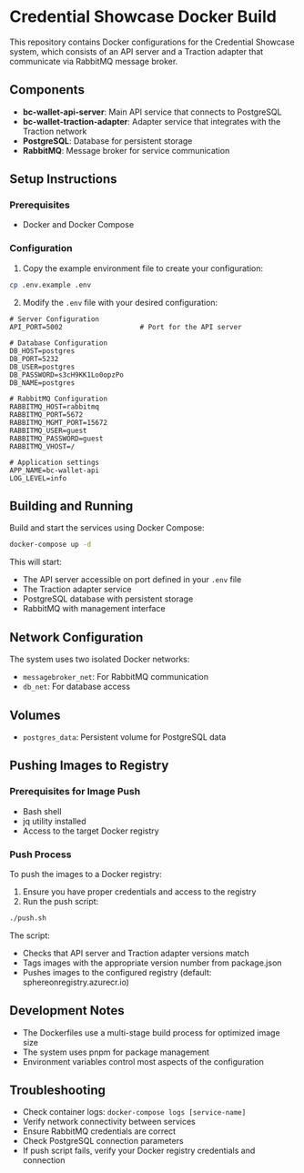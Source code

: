 # Credential Showcase Docker Build

This repository contains Docker configurations for the Credential Showcase system, which consists of an API server and a Traction adapter that communicate via RabbitMQ message broker.

## Components

- **bc-wallet-api-server**: Main API service that connects to PostgreSQL
- **bc-wallet-traction-adapter**: Adapter service that integrates with the Traction network
- **PostgreSQL**: Database for persistent storage
- **RabbitMQ**: Message broker for service communication

## Setup Instructions

### Prerequisites

- Docker and Docker Compose

### Configuration

1. Copy the example environment file to create your configuration:

```bash
cp .env.example .env
```

2. Modify the `.env` file with your desired configuration:

```
# Server Configuration
API_PORT=5002                   # Port for the API server

# Database Configuration
DB_HOST=postgres
DB_PORT=5232
DB_USER=postgres
DB_PASSWORD=s3cH9KK1Lo0opzPo
DB_NAME=postgres

# RabbitMQ Configuration
RABBITMQ_HOST=rabbitmq
RABBITMQ_PORT=5672
RABBITMQ_MGMT_PORT=15672
RABBITMQ_USER=guest
RABBITMQ_PASSWORD=guest
RABBITMQ_VHOST=/

# Application settings
APP_NAME=bc-wallet-api
LOG_LEVEL=info
```

## Building and Running

Build and start the services using Docker Compose:

```bash
docker-compose up -d
```

This will start:
- The API server accessible on port defined in your `.env` file
- The Traction adapter service
- PostgreSQL database with persistent storage
- RabbitMQ with management interface

## Network Configuration

The system uses two isolated Docker networks:
- `messagebroker_net`: For RabbitMQ communication
- `db_net`: For database access

## Volumes

- `postgres_data`: Persistent volume for PostgreSQL data

## Pushing Images to Registry

### Prerequisites for Image Push

- Bash shell
- jq utility installed
- Access to the target Docker registry

### Push Process

To push the images to a Docker registry:

1. Ensure you have proper credentials and access to the registry
2. Run the push script:

```bash
./push.sh
```

The script:
- Checks that API server and Traction adapter versions match
- Tags images with the appropriate version number from package.json
- Pushes images to the configured registry (default: sphereonregistry.azurecr.io)

## Development Notes

- The Dockerfiles use a multi-stage build process for optimized image size
- The system uses pnpm for package management
- Environment variables control most aspects of the configuration

## Troubleshooting

- Check container logs: `docker-compose logs [service-name]`
- Verify network connectivity between services
- Ensure RabbitMQ credentials are correct
- Check PostgreSQL connection parameters
- If push script fails, verify your Docker registry credentials and connection